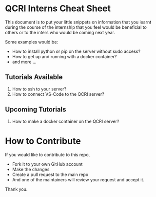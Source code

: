 # QCRI Interns Cheat Sheet

This document is to put your little snippets on information that you learnt during the course of the internship that you feel would be beneficial to others or to the inters who would be coming next year. 

Some examples would be:

* How to install python or pip on the server without sudo access?
* How to get up and running with a docker container?
* and more ...

## Tutorials Available
1. How to ssh to your server?
2. How to connect VS-Code to the QCRI server?




## Upcoming Tutorials
1. How to make a docker container on the QCRI server?



# How to Contribute

If you would like to contribute to this repo, 

* Fork it to your own GitHub account
* Make the changes 
* Create a pull request to the main repo
* And one of the maintainers will review your request and accept it.

Thank you.
